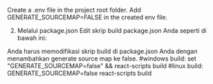 Create a .env file in the project root folder.
Add GENERATE_SOURCEMAP=FALSE in the created env file.

2. Melalui package.json Edit skrip build
package.json Anda seperti di bawah ini:


Anda harus memodifikasi skrip build di package.json Anda dengan menambahkan generate source map ke false.
#windows
build: set \"GENERATE_SOURCEMAP=false\" && react-scripts build
#linux
build: GENERATE_SOURCEMAP=false react-scripts build

